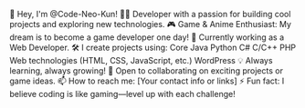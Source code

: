 👋 Hey, I'm @Code-Neo-Kun!
👨‍💻 Developer with a passion for building cool projects and exploring new technologies.
🎮 Game & Anime Enthusiast: My dream is to become a game developer one day!
💼 Currently working as a Web Developer.
🛠️ I create projects using:
Core Java
Python
C#
C/C++
PHP
Web technologies (HTML, CSS, JavaScript, etc.)
WordPress
💡 Always learning, always growing!
💞️ Open to collaborating on exciting projects or game ideas.
📫 How to reach me: [Your contact info or links]
⚡ Fun fact: I believe coding is like gaming—level up with each challenge!

<!---
Code-Neo-Kun/Code-Neo-Kun is a ✨ special ✨ repository because its `README.md` (this file) appears on your GitHub profile.
You can click the Preview link to take a look at your changes.
--->
